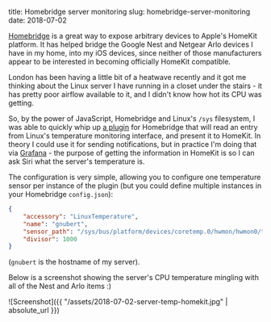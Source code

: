 title: Homebridge server monitoring
slug: homebridge-server-monitoring
date: 2018-07-02


[Homebridge](https://github.com/nfarina/homebridge) is a great way to expose arbitrary devices to Apple's HomeKit platform. It has helped bridge the Google Nest and Netgear Arlo devices I have in my home, into my iOS devices, since neither of those manufacturers appear to be interested in becoming officially HomeKit compatible.

London has been having a little bit of a heatwave recently and it got me thinking about the Linux server I have running in a closet under the stairs - it has pretty poor airflow available to it, and I didn't know how hot its CPU was getting.

So, by the power of JavaScript, Homebridge and Linux's `/sys` filesystem, I was able to quickly whip up [a plugin](https://github.com/cmsj/homebridge-linux-temperature) for Homebridge that will read an entry from Linux's temperature monitoring interface, and present it to HomeKit. In theory I could use it for sending notifications, but in practice I'm doing that via [Grafana](https://grafana.com/) - the purpose of getting the information in HomeKit is so I can ask Siri what the server's temperature is.

The configuration is very simple, allowing you to configure one temperature sensor per instance of the plugin (but you could define multiple instances in your Homebridge `config.json`):

```json
{
    "accessory": "LinuxTemperature",
    "name": "gnubert",
    "sensor_path": "/sys/bus/platform/devices/coretemp.0/hwmon/hwmon0/temp1_input",
    "divisor": 1000
}
```

(`gnubert` is the hostname of my server).

Below is a screenshot showing the server's CPU temperature mingling with all of the Nest and Arlo items :)

![Screenshot]({{ "/assets/2018-07-02-server-temp-homekit.jpg" | absolute_url }})
